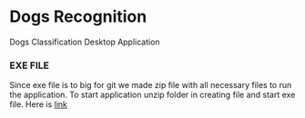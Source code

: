 # Dogs Recognition
Dogs Classification Desktop Application

### EXE FILE
Since exe file is to big for git we made zip file with all necessary files to run the application. To start application unzip folder in creating file and start exe file.
Here is [link](https://etfoshr-my.sharepoint.com/:u:/g/personal/khaubrich_etfos_hr/EeEm8Jg-2a1Nn-ysVHmFI_cBUIpW3JcQs4DrbNTZIh5TNg?e=gRXfRC)

